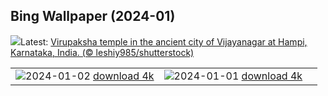## Bing Wallpaper (2024-01)
![](https://www.bing.com/th?id=OHR.VirupakshaTempleIN_EN-IN4741302858_UHD.jpg&w=1000)Latest: [Virupaksha temple in the ancient city of Vijayanagar at Hampi, Karnataka, India. (© leshiy985/shutterstock)](https://www.bing.com/th?id=OHR.VirupakshaTempleIN_EN-IN4741302858_UHD.jpg)

|      |      |      |
| :----: | :----: | :----: |
|![](https://www.bing.com/th?id=OHR.BhutanSolstice_EN-IN4523335748_UHD.jpg&pid=hp&w=384&h=216&rs=1&c=4)2024-01-02 [download 4k](https://www.bing.com/th?id=OHR.BhutanSolstice_EN-IN4523335748_UHD.jpg)|![](https://www.bing.com/th?id=OHR.SleepingFox_EN-IN4256691389_UHD.jpg&pid=hp&w=384&h=216&rs=1&c=4)2024-01-01 [download 4k](https://www.bing.com/th?id=OHR.SleepingFox_EN-IN4256691389_UHD.jpg)|
